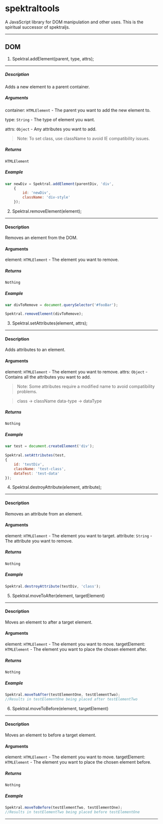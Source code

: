 spektraltools
=============
A JavaScript library for DOM manipulation and other uses. This is the spiritual successor of spektraljs.

---

## DOM

1. Spektral.addElement(parent, type, attrs);
------

##### Description
Adds a new element to a parent container.

##### Arguments
container: `HTMLElement` - The parent you want to add the new element to.

type: `String` - The type of element you want.

attrs: `Object` - Any attributes you want to add. 
>Note: To set class, use className to avoid IE compatibility issues.

##### Returns
`HTMLElement`

##### Example

```javascript
var newDiv = Spektral.addElement(parentDiv, 'div', 
	{ 
		id: 'newDiv', 
		className: 'div-style'
	});
```

2. Spektral.removeElement(element);
------

#### Description
Removes an element from the DOM.

#### Arguments
element: `HTMLElement` - The element you want to remove.

##### Returns
`Nothing`

##### Example

```javascript
var divToRemove = document.querySelector('#fooBar');

Spektral.removeElement(divToRemove);
```

3. Spektral.setAttributes(element, attrs);
------

#### Description
Adds attributes to an element.

#### Arguments
element: `HTMLElement` - The element you want to remove.
attrs: `Object` - Contains all the attributes you want to add.
>Note: Some attributes require a modified name to avoid compatibility problems.

>class -> className
>data-type -> dataType

##### Returns
`Nothing`

##### Example

```javascript
var test = document.createElement('div');
	
Spektral.setAttributes(test, 
{ 
	id: 'testDiv', 
	className: 'test-class', 
	dataTest: 'test-data' 
});
```

4. Spektral.destroyAttribute(element, attribute);
------

#### Description
Removes an attribute from an element.

#### Arguments
element: `HTMLElement` - The element you want to target.
attribute: `String` - The attribute you want to remove.

##### Returns
`Nothing`

##### Example

```javascript
Spektral.destroyAttribute(testDiv, 'class');
```

5. Spektral.moveToAfter(element, targetElement)
------

#### Description
Moves an element to after a target element.

#### Arguments
element: `HTMLElement` - The element you want to move.
targetElement: `HTMLElement` - The element you want to place the chosen element after.

##### Returns
`Nothing`

##### Example

```javascript
Spektral.moveToAfter(testElementOne, testElementTwo);
//Results in testElementOne being placed after testElementTwo
```

6. Spektral.moveToBefore(element, targetElement)
------

#### Description
Moves an element to before a target element.

#### Arguments
element: `HTMLElement` - The element you want to move.
targetElement: `HTMLElement` - The element you want to place the chosen element before.

##### Returns
`Nothing`

##### Example

```javascript
Spektral.moveToBefore(testElementTwo, testElementOne);
//Results in testElementTwo being placed before testElementOne
```
---


